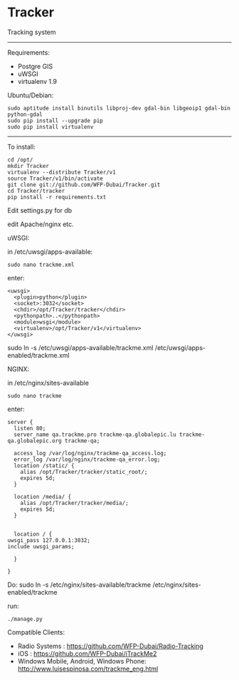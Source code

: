 Tracker
=======

Tracking system
***
Requirements:

* Postgre GIS
* uWSGI
* virtualenv 1.9

Ubuntu/Debian:



    sudo aptitude install binutils libproj-dev gdal-bin libgeoip1 gdal-bin python-gdal 
    sudo pip install --upgrade pip
    sudo pip install virtualenv

****
To install:


    cd /opt/
    mkdir Tracker
    virtualenv --distribute Tracker/v1
    source Tracker/v1/bin/activate
    git clone git://github.com/WFP-Dubai/Tracker.git
    cd Tracker/tracker
    pip install -r requirements.txt

Edit settings.py for db


edit Apache/nginx etc.

uWSGI:

in /etc/uwsgi/apps-available:


    sudo nano trackme.xml

enter:

    <uwsgi>
      <plugin>python</plugin>
      <socket>:3032</socket>
      <chdir>/opt/Tracker/tracker</chdir>
      <pythonpath>..</pythonpath>
      <module>wsgi</module>
      <virtualenv>/opt/Tracker/v1</virtualenv>
    </uwsgi>

sudo ln -s /etc/uwsgi/apps-available/trackme.xml /etc/uwsgi/apps-enabled/trackme.xml

NGINX:

in /etc/nginx/sites-available

    sudo nano trackme

enter:

    server {
      listen 80;
      server_name qa.trackme.pro trackme-qa.globalepic.lu trackme-qa.globalepic.org trackme-qa; 

      access_log /var/log/nginx/trackme-qa_access.log;
      error_log /var/log/nginx/trackme-qa_error.log;
      location /static/ {
        alias /opt/Tracker/tracker/static_root/;
        expires 5d;
      }

      location /media/ {
        alias /opt/Tracker/tracker/media/;
        expires 5d;
      }


      location / {
    uwsgi_pass 127.0.0.1:3032;
    include uwsgi_params;  

      }

    }

Do:
    sudo ln -s /etc/nginx/sites-available/trackme /etc/nginx/sites-enabled/trackme
    
    
run:


    ./manage.py
    
    
Compatible Clients:


* Radio Systems : <https://github.com/WFP-Dubai/Radio-Tracking>
* iOS : <https://github.com/WFP-Dubai/iTrackMe2>
* Windows Mobile, Android, Windows Phone: <http://www.luisespinosa.com/trackme_eng.html>

